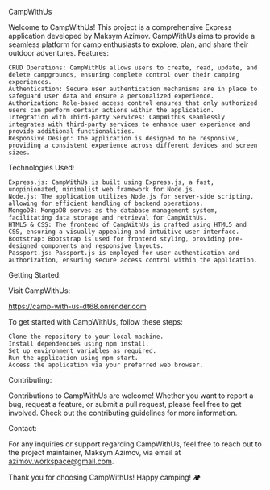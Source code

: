 CampWithUs

Welcome to CampWithUs! This project is a comprehensive Express application developed by Maksym Azimov. CampWithUs aims to provide a seamless platform for camp enthusiasts to explore, plan, and share their outdoor adventures.
Features:

    CRUD Operations: CampWithUs allows users to create, read, update, and delete campgrounds, ensuring complete control over their camping experiences.
    Authentication: Secure user authentication mechanisms are in place to safeguard user data and ensure a personalized experience.
    Authorization: Role-based access control ensures that only authorized users can perform certain actions within the application.
    Integration with Third-party Services: CampWithUs seamlessly integrates with third-party services to enhance user experience and provide additional functionalities.
    Responsive Design: The application is designed to be responsive, providing a consistent experience across different devices and screen sizes.

Technologies Used:

    Express.js: CampWithUs is built using Express.js, a fast, unopinionated, minimalist web framework for Node.js.
    Node.js: The application utilizes Node.js for server-side scripting, allowing for efficient handling of backend operations.
    MongoDB: MongoDB serves as the database management system, facilitating data storage and retrieval for CampWithUs.
    HTML5 & CSS: The frontend of CampWithUs is crafted using HTML5 and CSS, ensuring a visually appealing and intuitive user interface.
    Bootstrap: Bootstrap is used for frontend styling, providing pre-designed components and responsive layouts.
    Passport.js: Passport.js is employed for user authentication and authorization, ensuring secure access control within the application.

Getting Started:

Visit CampWithUs:

https://camp-with-us-dt68.onrender.com

To get started with CampWithUs, follow these steps:

    Clone the repository to your local machine.
    Install dependencies using npm install.
    Set up environment variables as required.
    Run the application using npm start.
    Access the application via your preferred web browser.

Contributing:

Contributions to CampWithUs are welcome! Whether you want to report a bug, request a feature, or submit a pull request, please feel free to get involved. Check out the contributing guidelines for more information.

Contact:

For any inquiries or support regarding CampWithUs, feel free to reach out to the project maintainer, Maksym Azimov, via email at azimov.workspace@gmail.com.

Thank you for choosing CampWithUs! Happy camping! 🏕️
